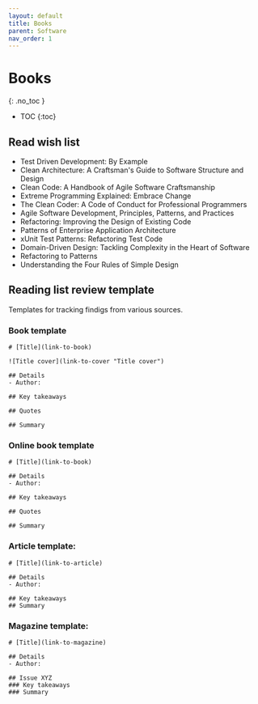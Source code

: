 ```yaml
---
layout: default
title: Books
parent: Software
nav_order: 1
---
```


# Books
{: .no_toc }

- TOC
{:toc}

## Read wish list

- Test Driven Development: By Example
- Clean Architecture: A Craftsman's Guide to Software Structure and Design
- Clean Code: A Handbook of Agile Software Craftsmanship
- Extreme Programming Explained: Embrace Change
- The Clean Coder: A Code of Conduct for Professional Programmers
- Agile Software Development, Principles, Patterns, and Practices
- Refactoring: Improving the Design of Existing Code
- Patterns of Enterprise Application Architecture
- xUnit Test Patterns: Refactoring Test Code
- Domain-Driven Design: Tackling Complexity in the Heart of Software
- Refactoring to Patterns
- Understanding the Four Rules of Simple Design

## Reading list review template

Templates for tracking findigs from various sources.

### Book template
```
# [Title](link-to-book)

![Title cover](link-to-cover "Title cover")

## Details
- Author:

## Key takeaways

## Quotes

## Summary
```

### Online book template
```
# [Title](link-to-book)

## Details
- Author:

## Key takeaways

## Quotes

## Summary
```

### Article template:
```
# [Title](link-to-article)

## Details
- Author:

## Key takeaways
## Summary
```

### Magazine template:
```
# [Title](link-to-magazine)

## Details
- Author:

## Issue XYZ
### Key takeaways
### Summary
```
